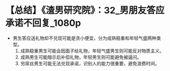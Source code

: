 # 【总结】《渣男研究院》：32_男朋友答应承诺不回复_1080p

-   男生答应送礼物却不兑现可能是贪小便宜，分为成熟稳重和年轻气盛两种类型。
    1.  成熟稳重男生可能会因面子给礼物，年轻气盛男生则可能反对物质主义。
    2.  成熟男生可能暗示后补偿礼物，年轻男生则可能避免被逼问。
    3.  穷屌丝男生可能无法兑现承诺，识别人的能力很重要，避免浪费时间。
